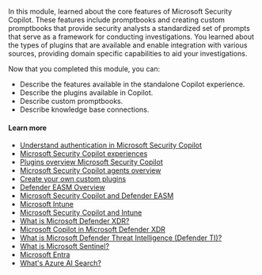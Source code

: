 
In this module, learned about the core features of Microsoft Security Copilot. These features include promptbooks and creating custom promptbooks that provide security analysts a standardized set of prompts that serve as a framework for conducting investigations. You learned about the types of plugins that are available and enable integration with various sources, providing domain specific capabilities to aid your investigations.

Now that you completed this module, you can:

- Describe the features available in the standalone Copilot experience.
- Describe the plugins available in Copilot.
- Describe custom promptbooks.
- Describe knowledge base connections.

#### Learn more

- [Understand authentication in Microsoft Security Copilot](/copilot/security/authentication)
- [Microsoft Security Copilot experiences](/security-copilot/experiences-security-copilot)
- [Plugins overview Microsoft Security Copilot](/copilot/security/plugin-overview)
- [Microsoft Security Copilot agents overview](/copilot/security/agents-overview)
- [Create your own custom plugins](/copilot/security/custom-plugins)
- [Defender EASM Overview](/azure/external-attack-surface-management/)
- [Microsoft Security Copilot and Defender EASM](/azure/external-attack-surface-management/easm-copilot)
- [Microsoft Intune](/mem/intune/fundamentals/what-is-intune)
- [Microsoft Security Copilot and Intune](/mem/intune/fundamentals/security-copilot)
- [What is Microsoft Defender XDR?](/microsoft-365/security/defender/microsoft-365-defender)
- [Microsoft Copilot in Microsoft Defender XDR](/microsoft-365/security/defender/security-copilot-in-microsoft-365-defender)
- [What is Microsoft Defender Threat Intelligence (Defender TI)?](/defender/threat-intelligence/what-is-microsoft-defender-threat-intelligence-defender-ti)
- [What is Microsoft Sentinel?](/azure/sentinel/overview)
- [Microsoft Entra](/entra/)
- [What's Azure AI Search?](/azure/search/search-what-is-azure-search)
